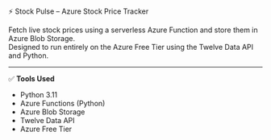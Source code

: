 ⚡ Stock Pulse – Azure Stock Price Tracker

Fetch live stock prices using a serverless Azure Function and store them in Azure Blob Storage.  
Designed to run entirely on the Azure Free Tier using the Twelve Data API and Python.

---

✅ **Tools Used**

- Python 3.11  
- Azure Functions (Python)  
- Azure Blob Storage  
- Twelve Data API  
- Azure Free Tier
